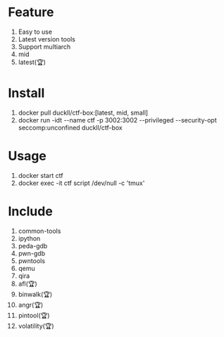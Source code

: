 # Feature
1. Easy to use
1. Latest version tools
1. Support multiarch
1. mid
1. latest(🏆)

# Install
1. docker pull duckll/ctf-box:[latest, mid, small]
1. docker run -idt --name ctf -p 3002:3002 --privileged --security-opt seccomp:unconfined duckll/ctf-box

# Usage
1. docker start ctf
1. docker exec -it ctf script /dev/null -c 'tmux'

# Include
1. common-tools
1. ipython
1. peda-gdb
1. pwn-gdb
1. pwntools
1. qemu
1. qira
1. afl(🏆)
1. binwalk(🏆)
1. angr(🏆)
1. pintool(🏆)
1. volatility(🏆)

